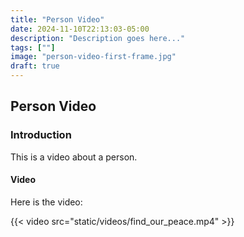 ```yaml
---
title: "Person Video"
date: 2024-11-10T22:13:03-05:00
description: "Description goes here..."
tags: [""]
image: "person-video-first-frame.jpg"
draft: true
---
```


## Person Video

### Introduction

This is a video about a person.

#### Video

Here is the video:

{{< video src="static/videos/find_our_peace.mp4" >}}
